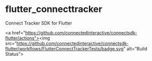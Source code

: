 # flutter_connecttracker
 Connect Tracker SDK for Flutter

<a href=”https://github.com/connectedinteractive/connectsdk-flutter/actions"><img src=”https://github.com/connectedinteractive/connectsdk-flutter/workflows/FlutterConnectTrackerTests/badge.svg" alt=”Build Status”></a>
